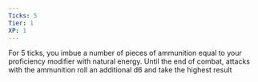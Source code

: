 ```yaml
---
Ticks: 5
Tier: 1
XP: 1
---
```


For 5 ticks, you imbue a number of pieces of ammunition equal to your proficiency modifier with natural energy. Until the end of combat, attacks with the ammunition roll an additional d6 and take the highest result